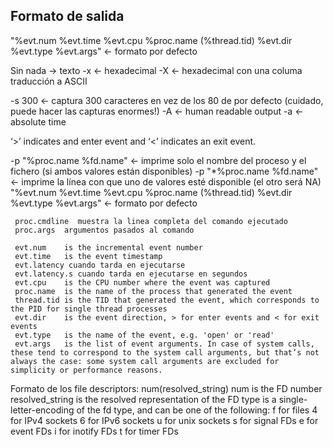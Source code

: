 ## Formato de salida ##

"%evt.num %evt.time %evt.cpu %proc.name (%thread.tid) %evt.dir %evt.type %evt.args" <- formato por defecto

  Sin nada -> texto
  -x <- hexadecimal
  -X <- hexadecimal con una columa traducción a ASCII

  -s 300 <- captura 300 caracteres en vez de los 80 de por defecto (cuidado, puede hacer las capturas enormes!)
  -A <- human readable output
  -a <- absolute time

  ‘>’ indicates and enter event and ‘<’ indicates an exit event.

  -p "%proc.name %fd.name" <- imprime solo el nombre del proceso y el fichero (si ambos valores están disponibles)
  -p "*%proc.name %fd.name" <- imprime la línea con que uno de valores esté disponible (el otro será NA)
     "%evt.num %evt.time %evt.cpu %proc.name (%thread.tid) %evt.dir %evt.type %evt.args" <- formato por defecto

     proc.cmdline  muestra la linea completa del comando ejecutado
     proc.args  argumentos pasados al comando

     evt.num 	is the incremental event number
     evt.time 	is the event timestamp
     evt.latency cuando tarda en ejecutarse
     evt.latency.s cuando tarda en ejecutarse en segundos
     evt.cpu 	is the CPU number where the event was captured
     proc.name 	is the name of the process that generated the event
     thread.tid is the TID that generated the event, which corresponds to the PID for single thread processes
     evt.dir 	is the event direction, > for enter events and < for exit events
     evt.type 	is the name of the event, e.g. 'open' or 'read'
     evt.args 	is the list of event arguments. In case of system calls, these tend to correspond to the system call arguments, but that’s not always the case: some system call arguments are excluded for simplicity or performance reasons.

   Formato de los file descriptors: num(<type>resolved_string)
     num is the FD number
     resolved_string is the resolved representation of the FD
     type is a single-letter-encoding of the fd type, and can be one of the following:
       f for files
       4 for IPv4 sockets
       6 for IPv6 sockets
       u for unix sockets
       s for signal FDs
       e for event FDs
       i for inotify FDs
       t for timer FDs
